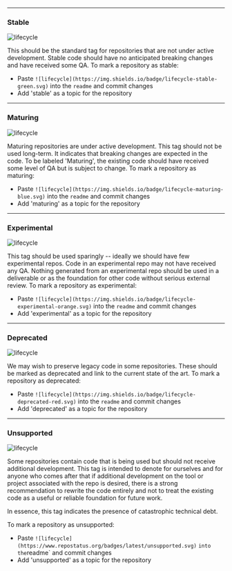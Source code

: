 ---------------------

### Stable

![lifecycle](https://img.shields.io/badge/lifecycle-stable-green.svg)

This should be the standard tag for repositories that are not under active development. Stable code should have no anticipated breaking changes and have received some QA. To mark  a repository as stable:

- Paste `![lifecycle](https://img.shields.io/badge/lifecycle-stable-green.svg)` into the `readme` and commit changes
- Add 'stable' as a topic for the repository

---------------------

### Maturing

![lifecycle](https://img.shields.io/badge/lifecycle-maturing-blue.svg)

Maturing repositories are under active development. This tag should not be used long-term. It indicates that breaking changes are expected in the code. To be labeled 'Maturing', the existing code should have received some level of QA but is subject to change. To mark  a repository as maturing:

- Paste `![lifecycle](https://img.shields.io/badge/lifecycle-maturing-blue.svg)` into the `readme` and commit changes
- Add 'maturing' as a topic for the repository

---------------------

### Experimental

![lifecycle](https://img.shields.io/badge/lifecycle-experimental-orange.svg)

This tag should be used sparingly -- ideally we should have few experimental repos. Code in an experimental repo may not have received any QA. Nothing generated from an experimental repo should be used in a deliverable or as the foundation for other code without serious external review. To mark  a repository as experimental:

- Paste `![lifecycle](https://img.shields.io/badge/lifecycle-experimental-orange.svg)` into the `readme` and commit changes
- Add 'experimental' as a topic for the repository

---------------------

### Deprecated

![lifecycle](https://img.shields.io/badge/lifecycle-deprecated-red.svg)

We may wish to preserve legacy code in some repositories. These should be marked as deprecated and link to the current state of the art. To mark  a repository as deprecated:

- Paste `![lifecycle](https://img.shields.io/badge/lifecycle-deprecated-red.svg)` into the `readme` and commit changes
- Add 'deprecated' as a topic for the repository

---------------------

### Unsupported

![lifecycle](https://www.repostatus.org/badges/latest/unsupported.svg)

Some repositories contain code that is being used but should not receive additional development. This tag is intended to denote for ourselves and for anyone who comes after that if additional development on the tool or project associated with the repo is desired, there is a strong recommendation to rewrite the code entirely and not to treat the existing code as a useful or reliable foundation for future work. 

In essence, this tag indicates the presence of catastrophic technical debt. 

To mark  a repository as unsupported:

- Paste `![lifecycle](https://www.repostatus.org/badges/latest/unsupported.svg)`
` into the `readme` and commit changes
- Add 'unsupported' as a topic for the repository
